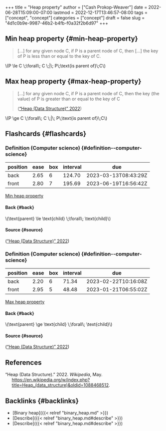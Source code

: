 +++
title = "Heap property"
author = ["Cash Prokop-Weaver"]
date = 2022-06-28T15:09:00-07:00
lastmod = 2022-12-17T13:46:57-08:00
tags = ["concept", "concept"]
categories = ["concept"]
draft = false
slug = "4d1c0b9e-9987-46b2-b4fb-f0a32f2b6d97"
+++

## Min heap property {#min-heap-property}

> [...] for any given node C, if P is a parent node of C, then [...] the key of P is less than or equal to the key of C.

\\(P \le C \\;\forall\\; C \\;|\\; P\\;\text{is parent of}\\;C\\)


## Max heap property {#max-heap-property}

> [...] for any given node C, if P is a parent node of C, then the key (the value) of P is greater than or equal to the key of C
>
> (<a href="#citeproc_bib_item_1">“Heap (Data Structure)” 2022</a>)

\\(P \ge C \\;\forall\\; C \\;|\\; P\\;\text{is parent of}\\;C\\)


## Flashcards {#flashcards}


### Definition (Computer science) {#definition--computer-science}

| position | ease | box | interval | due                  |
|----------|------|-----|----------|----------------------|
| back     | 2.65 | 6   | 124.70   | 2023-03-13T08:43:29Z |
| front    | 2.80 | 7   | 195.69   | 2023-06-19T16:56:42Z |

[Min heap property](#min-heap-property)


#### Back {#back}

\\(\text{parent} \le \text{child} \\;\forall\\; \text{child}\\)


#### Source {#source}

(<a href="#citeproc_bib_item_1">“Heap (Data Structure)” 2022</a>)


### Definition (Computer science) {#definition--computer-science}

| position | ease | box | interval | due                  |
|----------|------|-----|----------|----------------------|
| back     | 2.20 | 6   | 71.34    | 2023-02-22T10:16:08Z |
| front    | 2.95 | 5   | 48.48    | 2023-01-21T06:55:02Z |

[Max heap property](#max-heap-property)


#### Back {#back}

\\(\text{parent} \ge \text{child} \\;\forall\\; \text{child}\\)


#### Source {#source}

(<a href="#citeproc_bib_item_1">“Heap (Data Structure)” 2022</a>)

## References

<style>.csl-entry{text-indent: -1.5em; margin-left: 1.5em;}</style><div class="csl-bib-body">
  <div class="csl-entry"><a id="citeproc_bib_item_1"></a>“Heap (Data Structure).” 2022. <i>Wikipedia</i>, May. <a href="https://en.wikipedia.org/w/index.php?title=Heap_(data_structure)&oldid=1088468512">https://en.wikipedia.org/w/index.php?title=Heap_(data_structure)&#38;oldid=1088468512</a>.</div>
</div>


## Backlinks {#backlinks}

-   [Binary heap]({{< relref "binary_heap.md" >}})
-   [Describe]({{< relref "binary_heap.md#describe" >}})
-   [Describe]({{< relref "binary_heap.md#describe" >}})
